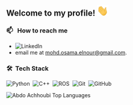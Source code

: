 ## Welcome to my profile! <img src="https://raw.githubusercontent.com/ABSphreak/ABSphreak/master/gifs/Hi.gif" width="30px">

### 📫 &nbsp; How to reach me
- ![LinkedIn](https://www.linkedin.com/in/mohd-osama)
- email me at mohd.osama.elnour@gmail.com.

### 🛠 &nbsp;Tech Stack
![Python](https://img.shields.io/badge/-Python-05122A?style=flat&logo=python)&nbsp;
![C++](https://img.shields.io/badge/-C++-05122A?style=flat&logo=C%2B%2B&logoColor=00599C)&nbsp;
![ROS](https://img.shields.io/badge/-ROS-05122A?style=flat&logo=ROS)&nbsp;
![Git](https://img.shields.io/badge/-Git-05122A?style=flat&logo=git)&nbsp;
![GitHub](https://img.shields.io/badge/-GitHub-05122A?style=flat&logo=github)&nbsp;

<img src="https://github-readme-stats.vercel.app/api/top-langs/?username=mohd-osama-47&layout=compact&theme=dark&bg_color=0A0A0A" alt="Abdo Achhoubi Top Languages"/>
<br />
<br />
<br />

<!--
**mohd-osama-47/mohd-osama-47** is a ✨ _special_ ✨ repository because its `README.md` (this file) appears on your GitHub profile.

Here are some ideas to get you started:

- 🔭 I’m currently working on ...
- 🌱 I’m currently learning ...
- 👯 I’m looking to collaborate on ...
- 🤔 I’m looking for help with ...
- 💬 Ask me about ...
- 📫 How to reach me: ...
- 😄 Pronouns: ...
- ⚡ Fun fact: ...
-->
